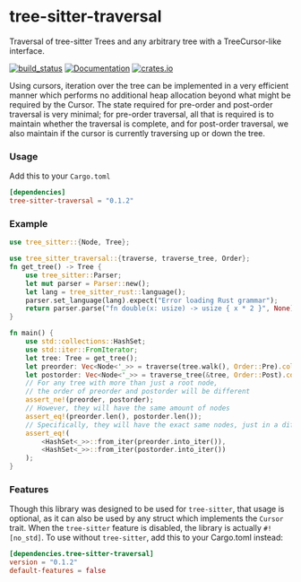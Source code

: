 # tree-sitter-traversal
Traversal of tree-sitter Trees and any arbitrary tree with a TreeCursor-like interface.

[![build_status](https://github.com/skmendez/tree-sitter-traversal/actions/workflows/rust.yml/badge.svg)](https://github.com/skmendez/tree-sitter-traversal/actions)
[![Documentation](https://docs.rs/tree-sitter-traversal/badge.svg)](https://docs.rs/tree-sitter-traversal)
[![crates.io](https://img.shields.io/crates/v/tree-sitter-traversal.svg)](https://crates.io/crates/tree-sitter-traversal)

Using cursors, iteration over the tree can be implemented in a very efficient manner which performs no additional heap allocation beyond what might be required by the Cursor. The state required for pre-order and post-order traversal is very minimal; for pre-order traversal, all that is required is to maintain whether the traversal is complete, and for post-order traversal, we also maintain if the cursor is currently traversing up or down the tree.

### Usage

Add this to your `Cargo.toml`

```toml
[dependencies]
tree-sitter-traversal = "0.1.2"
```

### Example

```rust
use tree_sitter::{Node, Tree};

use tree_sitter_traversal::{traverse, traverse_tree, Order};
fn get_tree() -> Tree {
    use tree_sitter::Parser;
    let mut parser = Parser::new();
    let lang = tree_sitter_rust::language();
    parser.set_language(lang).expect("Error loading Rust grammar");
    return parser.parse("fn double(x: usize) -> usize { x * 2 }", None).expect("Error parsing provided code");
}

fn main() {
    use std::collections::HashSet;
    use std::iter::FromIterator;
    let tree: Tree = get_tree();
    let preorder: Vec<Node<'_>> = traverse(tree.walk(), Order::Pre).collect::<Vec<_>>();
    let postorder: Vec<Node<'_>> = traverse_tree(&tree, Order::Post).collect::<Vec<_>>();
    // For any tree with more than just a root node,
    // the order of preorder and postorder will be different
    assert_ne!(preorder, postorder);
    // However, they will have the same amount of nodes
    assert_eq!(preorder.len(), postorder.len());
    // Specifically, they will have the exact same nodes, just in a different order
    assert_eq!(
        <HashSet<_>>::from_iter(preorder.into_iter()),
        <HashSet<_>>::from_iter(postorder.into_iter())
    );   
}
```

### Features

Though this library was designed to be used for `tree-sitter`, that usage is optional, as it can also be used by any struct which implements the `Cursor` trait. When the `tree-sitter` feature is disabled, the library is actually `#![no_std]`. To use without `tree-sitter`, add this to your Cargo.toml instead:

```toml
[dependencies.tree-sitter-traversal]
version = "0.1.2"
default-features = false
```